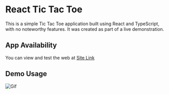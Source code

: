 # React Tic Tac Toe
This is a simple Tic Tac Toe application built using React and TypeScript, with no noteworthy features. It was created as part of a live demonstration.

## App Availability

You can view and test the web at [Site Link](https://carrot2803.github.io/react-tic-tac-toe/)

## Demo Usage


![Gif](https://imgur.com/XZMeGRb.gif)
